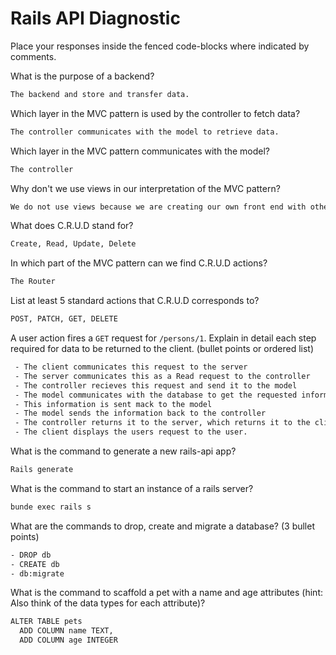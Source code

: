 # Rails API Diagnostic

Place your responses inside the fenced code-blocks where indicated by comments.

What is the purpose of a backend?

```bash
The backend and store and transfer data.
```

Which layer in the MVC pattern is used by the controller to fetch data?

```bash
The controller communicates with the model to retrieve data.
```

Which layer in the MVC pattern communicates with the model?

```bash
The controller
```

Why don't we use views in our interpretation of the MVC pattern?

```bash
We do not use views because we are creating our own front end with other languages.
```

What does C.R.U.D stand for?

```bash
Create, Read, Update, Delete
```

In which part of the MVC pattern can we find C.R.U.D actions?

```bash
The Router
```

List at least 5 standard actions that C.R.U.D corresponds to?

```bash
POST, PATCH, GET, DELETE
```

A user action fires a `GET` request for `/persons/1`. Explain in detail each step
required for data to be returned to the client. (bullet points or ordered list)

```bash
 - The client communicates this request to the server
 - The server communicates this as a Read request to the controller
 - The controller recieves this request and send it to the model
 - The model communicates with the database to get the requested information.
 - This information is sent mack to the model
 - The model sends the information back to the controller
 - The controller returns it to the server, which returns it to the client.
 - The client displays the users request to the user.
```

What is the command to generate a new rails-api app?

```bash
Rails generate
```

What is the command to start an instance of a rails server?

```bash
bunde exec rails s
```

What are the commands to drop, create and migrate a database? (3 bullet points)

```bash
- DROP db
- CREATE db
- db:migrate


```

What is the command to scaffold a pet with a name and age attributes (hint:
Also think of the data types for each attribute)?

```bash
ALTER TABLE pets
  ADD COLUMN name TEXT,
  ADD COLUMN age INTEGER
```
